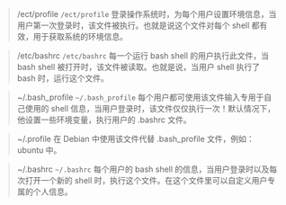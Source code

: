 > /ect/profile
`/ect/profile` 登录操作系统时，为每个用户设置环境信息，当用户第一次登录时，该文件被执行。也就是说这个文件对每个 shell 都有效，用于获取系统的环境信息。

> /etc/bashrc
`/etc/bashrc` 每一个运行 bash shell 的用户执行此文件，当 bash shell 被打开时，该文件被读取。也就是说，当用户 shell 执行了 bash 时，运行这个文件。

> ~/.bash_profile
`~/.bash_profile` 每个用户都可使用该文件输入专用于自己使用的 shell 信息，当用户登录时，该文件仅仅执行一次！默认情况下，他设置一些环境变量，执行用户的 .bashrc 文件。

> ~/.profile
在 Debian 中使用该文件代替 .bash_profile 文件，例如：ubuntu 中。

> ~/.bashrc
`~/.bashrc` 每个用户的 bash shell 的信息，当用户登录时以及每次打开一个新的 shell 时，执行这个文件。在这个文件里可以自定义用户专属的个人信息。
